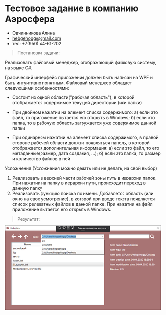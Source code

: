 # Тестовое задание в компанию Аэросфера
- Овчинникова Алина 
- hebgehogg@gmail.com
- тел: +7(950) 44-61-202


> Постановка задачи:

Реализовать файловый менеджер, отображающий файловую систему, на языке C#. 

Графический интерфейс приложения должен быть написан на WPF и быть интуитивно понятным.
Файловый менеджер обладает следующими особенностями:
* Состоит из одной области("рабочая область"), в которой отображается содержимое текущей директории (или папки)
* При двойном нажатии на элемент списка содержимого:
   а) если это файл, то приложение пытается его открыть в Windows;
   б) если это папка, то в рабочую область загружается уже содержимое данной папки

* При одинарном нажатии на элемент списка содержимого, в правой стороне рабочей
области должна появляться панель, в которой отображается дополнительная информация:
   а) если это файл, то его метаданные(размер, дата создания, ...);
   б) если это папка, то размер и количество файлов в ней

Усложнения (Усложнения можно делать или не делать, на свой выбор)

1) Реализовать в верхней части рабочей зоны путь в иерархии папок. При нажатии на папку
в иерархии пути, происходит переход в данную папку
2) Реализовать функцию поиска по имени. Добавлется область (или окно на свое усмотрение), 
в которой при вводе текста появляется список релеватных файлов в данной папке. 
При нажатии на файл приложение пытается его открыть в Windows.

> Результат:

![Скриншот интерфейса](https://github.com/hebgehogg/Explorer/blob/master/FileExplorer.png)
